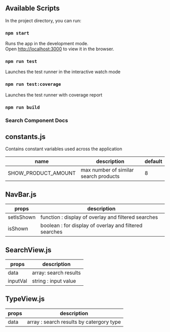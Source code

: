 

## Available Scripts

In the project directory, you can run:

### `npm start`

Runs the app in the development mode.\
Open [http://localhost:3000](http://localhost:3000) to view it in the browser.

### `npm run test`

Launches the test runner in the interactive watch mode

### `npm run test:coverage`

Launches the test runner with coverage report

### `npm run build`


### Search Component Docs

## constants.js

Contains constant variables used across the application

| name  |  description |  default |
|-------|--------------|----------|
| SHOW_PRODUCT_AMOUNT | max number of similar search products | 8 |

## NavBar.js

| props  |  description |
|-------|--------------|
| setIsShown | function : display of overlay and filtered searches |
| isShown | boolean : for display of overlay and filtered searches |


## SearchView.js

| props  |  description |
|-------|--------------|
| data | array: search results  |
| inputVal | string : input value |

## TypeView.js

| props  |  description |
|-------|--------------|
| data | array : search results by catergory type |
